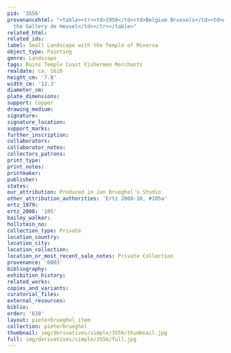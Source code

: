```yaml
---
pid: '3556'
provenancehtml: "<table><tr><td>1958</td><td>Belgium Brussels</td><td>Acquired from
  the Gallery de Heuvel</td></tr></table>"
related_html:
related_ids:
label: Small Landscape with the Temple of Minerva
object_type: Painting
genre: Landscape
tags: Ruins Temple Coast Fishermen Merchants
realdate: ca. 1610
height_cm: '7.8'
width_cm: '12.3'
diameter_cm:
plate_dimensions:
support: Copper
drawing_medium:
signature:
signature_location:
support_marks:
further_inscription:
collaborators:
collaborator_notes:
collectors_patrons:
print_type:
print_notes:
printmaker:
publisher:
states:
our_attribution: Produced in Jan Brueghel's Studio
other_attribution_authorities: 'Ertz 2008-10, #105a'
ertz_1979:
ertz_2008: '105'
bailey_walker:
hollstein_no:
collection_type: Private
location_country:
location_city:
location_collection:
location_or_most_recent_sale_notes: Private Collection
provenance: '6003'
bibliography:
exhibition_history:
related_works:
copies_and_variants:
curatorial_files:
external_resources:
biblio:
order: '610'
layout: pieterbrueghel_item
collection: pieterbrueghel
thumbnail: img/derivatives/simple/3556/thumbnail.jpg
full: img/derivatives/simple/3556/full.jpg
---
```

